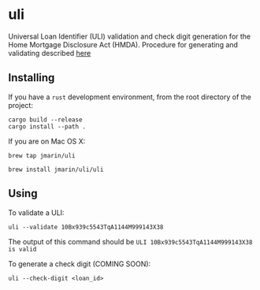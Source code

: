 # uli
Universal Loan Identifier (ULI) validation and check digit generation for the Home Mortgage Disclosure Act (HMDA). Procedure for generating and validating described [here](https://www.consumerfinance.gov/eregulations/1003-C/2015-26607_20200101#1003-C-1<Paste>)

## Installing

If you have a `rust` development environment, from the root directory of the project: 

```shell
cargo build --release
cargo install --path .
```

If you are on Mac OS X:

```shell
brew tap jmarin/uli
```

```shell
brew install jmarin/uli/uli
```

## Using

To validate a ULI: 

```shell
uli --validate 10Bx939c5543TqA1144M999143X38
```

The output of this command should be `ULI 10Bx939c5543TqA1144M999143X38 is valid`

To generate a check digit (COMING SOON):
```shell
uli --check-digit <loan_id>
```

